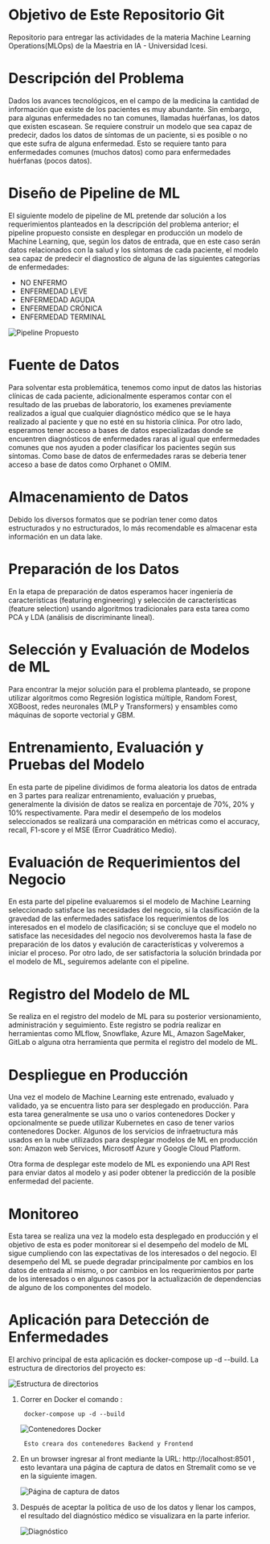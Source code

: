 # Objetivo de Este Repositorio Git
Repositorio para entregar las actividades de la materia Machine Learning Operations(MLOps) de la Maestria en IA - Universidad Icesi.

# Descripción del Problema
Dados los avances tecnológicos, en el campo de la medicina la cantidad de información que existe de los pacientes es muy abundante. Sin embargo, para algunas enfermedades no tan comunes, llamadas huérfanas, los datos que existen escasean. Se requiere construir un modelo que sea capaz de predecir, dados los datos de síntomas de un paciente, si es posible o no que este sufra de alguna enfermedad. Esto se requiere tanto para enfermedades comunes (muchos datos) como para enfermedades huérfanas (pocos datos).

# Diseño de Pipeline de ML
El siguiente modelo de pipeline de ML pretende dar solución a los requerimientos planteados en la descripción del problema anterior; el pipeline propuesto consiste en desplegar en producción un modelo de Machine Learning, que, según los datos de entrada, que en este caso serán datos relacionados con la salud y los síntomas de cada paciente, el modelo sea capaz de predecir el diagnostico de alguna de las siguientes categorías de enfermedades:

 - NO ENFERMO
 - ENFERMEDAD LEVE
 - ENFERMEDAD AGUDA
 - ENFERMEDAD CRÓNICA
 - ENFERMEDAD TERMINAL

![Pipeline Propuesto](./images/pipeline_ML-2025-04-23-2130.png)

# Fuente de Datos
Para solventar esta problemática, tenemos como input de datos las historias clínicas de cada paciente, adicionalmente esperamos contar con el resultado de las pruebas de laboratorio, los examenes previamente realizados a igual que cualquier diagnóstico médico que se le haya realizado al paciente y que no esté en su historia clínica. Por otro lado, esperamos tener acceso a bases de datos especializadas donde se encuentren diagnósticos de enfermedades raras al igual que enfermedades comunes que nos ayuden a poder clasificar los pacientes según sus síntomas.
Como base de datos de enfermedades raras se deberia tener acceso a base de datos como Orphanet o OMIM.

# Almacenamiento de Datos
Debido los diversos formatos que se podrían tener como datos estructurados y no estructurados, lo más recomendable es almacenar esta información en un data lake.

# Preparación de los Datos
En la etapa de preparación de datos esperamos hacer ingeniería de características (featuring engineering) y selección de características (feature selection) usando algoritmos tradicionales para esta tarea como PCA y LDA (análisis de discriminante lineal).

# Selección y Evaluación de Modelos de ML
Para encontrar la mejor solución para el problema planteado, se propone utilizar algoritmos como Regresión logística múltiple, Random Forest, XGBoost, redes neuronales (MLP y Transformers) y ensambles como máquinas de soporte vectorial y GBM.

# Entrenamiento, Evaluación y Pruebas del Modelo
En esta parte de pipeline dividimos de forma aleatoria los datos de entrada en 3 partes para realizar entrenamiento, evaluación y pruebas, generalmente la división de datos se realiza en porcentaje de 70%, 20% y 10% respectivamente.
Para medir el desempeño de los modelos seleccionados se realizará una comparación en métricas como el accuracy, recall, F1-score y el MSE (Error Cuadrático Medio).

# Evaluación de Requerimientos del Negocio
En esta parte del pipeline evaluaremos si el modelo de Machine Learning seleccionado satisface las necesidades del negocio, si la clasificación de la gravedad de las enfermedades satisface los requerimientos de los interesados en el modelo de clasificación; si se concluye que el modelo no satisface las necesidades del negocio nos devolveremos hasta la fase de preparación de los datos y evalución de características y volveremos a iniciar el proceso.
Por otro lado, de ser satisfactoria la solución brindada por el modelo de ML, seguiremos adelante con el pipeline.

# Registro del Modelo de ML
Se realiza en el registro del modelo de ML para su posterior versionamiento, administración y seguimiento.
Este registro se podría realizar en herramientas como MLflow, Snowflake, Azure ML, Amazon SageMaker, GitLab o alguna otra herramienta que permita el registro del modelo de ML.

# Despliegue en Producción
Una vez el modelo de Machine Learning este entrenado, evaluado y validado, ya se encuentra listo para ser desplegado en producción. Para esta tarea generalmente se usa uno o varios contenedores Docker y opcionalmente se puede utilizar Kubernetes en caso de tener varios contenedores Docker.
Algunos de los servicios de infraetructura más usados en la nube utilizados para desplegar modelos de ML en producción son: Amazon web Services, Microsotf Azure y Google Cloud Platform.

Otra forma de desplegar este modelo de ML es exponiendo una API Rest para enviar datos al modelo y asi poder obtener la predicción de la posible enfermedad del paciente.

# Monitoreo
Esta tarea se realiza una vez la modelo esta desplegado en producción y el objetivo de esta es poder monitorear si el desempeño del modelo de ML sigue cumpliendo con las expectativas de los interesados o del negocio.
El desempeño del ML se puede degradar principalmente por cambios en los datos de entrada al mismo, o por cambios en los requerimientos por parte de los interesados o en algunos casos por la actualización de dependencias de alguno de los componentes del modelo.


# Aplicación para Detección de Enfermedades

El archivo principal de esta aplicación es docker-compose up -d --build.
La estructura de directorios del proyecto es: 


![Estructura de directorios](./images/directorios.JPG)

1. Correr en Docker el comando : 
        
        docker-compose up -d --build
   
    ![Contenedores Docker](./images/contenedores.JPG)
        
        Esto creara dos contenedores Backend y Frontend

2. En un browser ingresar al front mediante la URL: http://localhost:8501 , esto levantara una página de captura de datos en Stremalit como se ve en la siguiente imagen.
   
   ![Página de captura de datos](./images/Front_Streamlit.JPG)

3. Después de aceptar la política de uso de los datos y llenar los campos, el resultado del diagnóstico médico se visualizara en la parte inferior.

    ![Diagnóstico](./images/Front_Streamlit_diagnostico.JPG)

